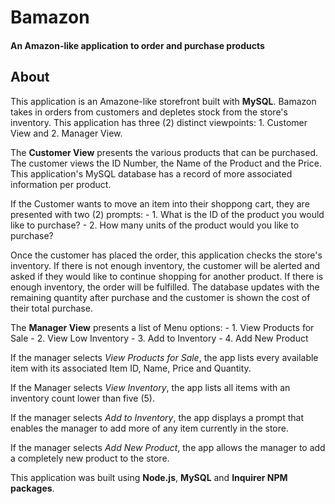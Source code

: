 # Bamazon
#### An Amazon-like application to order and purchase products

## About 
This application is an Amazone-like storefront built with **MySQL**. Bamazon takes in orders from customers and depletes stock from the store's inventory. This application has three (2) distinct viewpoints: 1. Customer View and 2. Manager View. 

The **Customer View** presents the various products that can be purchased. The customer views the ID Number, the Name of the Product and the Price. This application's MySQL database has a record of more associated information per product. 

If the Customer wants to move an item into their shoppong cart, they are presented with two (2) prompts:
    - 1. What is the ID of the product you would like to purchase?
    - 2. How many units of the product would you like to purchase?

Once the customer has placed the order, this application checks the store's inventory. If there is not enough inventory, the customer will be alerted and asked if they would like to continue shopping for another product. If there is enough inventory, the order will be fulfilled. The database updates with the remaining quantity after purchase and the customer is shown the cost of their total purchase.

The **Manager View** presents a list of Menu options: 
    - 1. View Products for Sale
    - 2. View Low Inventory
    - 3. Add to Inventory
    - 4. Add New Product

If the manager selects *View Products for Sale*, the app lists every available item with its associated Item ID, Name, Price and Quantity.

If the Manager selects *View Inventory*, the app lists all items with an inventory count lower than five (5).

If the manager selects *Add to Inventory*, the app displays a prompt that enables the manager to add more of any item currently in the store.

If the manager selects *Add New Product*, the app allows the manager to add a completely new product to the store.

This application was built using **Node.js**, **MySQL** and **Inquirer NPM packages**.

